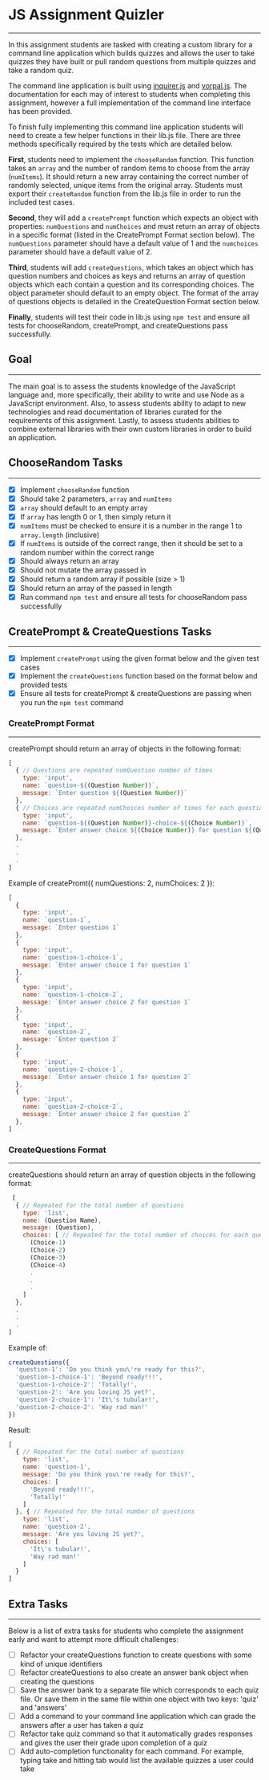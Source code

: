 # JS Assignment Quizler
---
In this assignment students are tasked with creating a custom library for a command line application
which builds quizzes and allows the user to take quizzes they have built or pull
random questions from multiple quizzes and take a random quiz.

The command line application is built using [inquirer.js](https://github.com/SBoudrias/Inquirer.js/)
and [vorpal.js](https://github.com/dthree/vorpal/wiki). The documentation for each may of interest to students when
completing this assignment, however a full implementation of the command line
interface has been provided.

To finish fully implementing this command line application students will need to create a few helper functions in their lib.js file. There are three methods specifically required by the tests which are detailed below.

**First**, students need to implement the ```chooseRandom``` function. This function takes an ```array``` and the number of random items to choose from the array (```numItems```). It should return a new array containing the correct number of randomly selected, unique items from the original array. Students must export their ```createRandom``` function from the lib.js file in order to run the included test cases.

**Second**, they will add a ```createPrompt``` function which expects an object with properties: ```numQuestions``` and ```numChoices``` and must return an array of objects in a specific format (listed in the CreatePrompt Format section below). The ```numQuestions``` parameter should have a default value of 1 and the ```numchoices``` parameter should have a default value of 2.

**Third**, students will add ```createQuestions```, which takes an object which has question numbers and choices as keys and returns an array of question objects which each contain a question and its corresponding choices. The object parameter should default to an empty object. The format of the array of questions objects is detailed in the CreateQuestion Format section below.

**Finally**, students will test their code in lib.js using ```npm test``` and ensure all tests for chooseRandom, createPrompt, and createQuestions pass successfully.

## Goal
---
The main goal is to assess the students knowledge of the JavaScript language and,
more specifically, their ability to write and use Node as a JavaScript environment.
Also, to assess students ability to adapt to new technologies and read documentation
of libraries curated for the requirements of this assignment. Lastly, to assess students 
abilities to combine external libraries with their own custom libraries in order to 
build an application.

## ChooseRandom Tasks
---
- [x] Implement ```chooseRandom``` function
- [x] Should take 2 parameters, ```array``` and ```numItems```
- [x] ```array``` should default to an empty array
- [x] If ```array``` has length 0 or 1, then simply return it
- [x] ```numItems``` must be checked to ensure it is a number in the range 1 to ```array.length``` (inclusive)
- [x] If ```numItems``` is outside of the correct range, then it should be set to a random number within the correct range
- [x] Should always return an array
- [x] Should not mutate the array passed in
- [x] Should return a random array if possible (size > 1)
- [x] Should return an array of the passed in length
- [x] Run command ```npm test``` and ensure all tests for chooseRandom pass successfully

## CreatePrompt & CreateQuestions Tasks
---
- [x] Implement ```createPrompt``` using the given format below and the given test cases
- [x] Implement the ```createQuestions``` function based on the format below and provided tests
- [x] Ensure all tests for createPrompt & createQuestions are passing when you run the ```npm test``` command

### CreatePrompt Format

---

createPrompt should return an array of objects in the following format:

``` javascript
[
  { // Questions are repeated numQuestion number of times
    type: 'input',
    name: `question-${(Question Number)}`,
    message: `Enter question ${(Question Number)}`
  },
  { // Choices are repeated numChoices number of times for each question
    type: 'input',
    name: `question-${(Question Number)}-choice-${(Choice Number)}`,
    message: `Enter answer choice ${(Choice Number)} for question ${(Question Number)}`
  },
  .
  .
  .
]
```

Example of createPromt({ numQuestions: 2, numChoices: 2 }):

``` javascript
[
  {
    type: 'input',
    name: `question-1`,
    message: `Enter question 1`
  },
  {
    type: 'input',
    name: `question-1-choice-1`,
    message: `Enter answer choice 1 for question 1`
  },
  {
    type: 'input',
    name: `question-1-choice-2`,
    message: `Enter answer choice 2 for question 1`
  },
  {
    type: 'input',
    name: `question-2`,
    message: `Enter question 2`
  },
  {
    type: 'input',
    name: `question-2-choice-1`,
    message: `Enter answer choice 1 for question 2`
  },
  {
    type: 'input',
    name: `question-2-choice-2`,
    message: `Enter answer choice 2 for question 2`
  },
]
```

### CreateQuestions Format

---

createQuestions should return an array of question objects in the following format:

``` javascript
 [
  { // Repeated for the total number of questions
    type: 'list',
    name: (Question Name),
    message: (Question),
    choices: [ // Repeated for the total number of choices for each question
      (Choice-1)
      (Choice-2)
      (Choice-3)
      (Choice-4)
      .
      .
      .
    ]
  },
  .
  .
  .
]
```

Example of:

``` javascript
createQuestions({
  'question-1': 'Do you think you\'re ready for this?',
  'question-1-choice-1': 'Beyond ready!!!',
  'question-1-choice-2': 'Totally!',
  'question-2': 'Are you loving JS yet?',
  'question-2-choice-1': 'It\'s tubular!',
  'question-2-choice-2': 'Way rad man!'
})
```

Result:

``` javascript
[
  { // Repeated for the total number of questions
    type: 'list',
    name: 'question-1',
    message: 'Do you think you\'re ready for this?',
    choices: [
      'Beyond ready!!!',
      'Totally!'
    ]
  }, { // Repeated for the total number of questions
    type: 'list',
    name: 'question-2',
    message: 'Are you loving JS yet?',
    choices: [
      'It\'s tubular!',
      'Way rad man!'
    ]
  }
]
```


## Extra Tasks
---
Below is a list of extra tasks for students who complete the assignment early and want to attempt more difficult challenges:

- [ ] Refactor your createQuestions function to create questions with some kind of unique identifiers
- [ ] Refactor createQuestions to also create an answer bank object when creating the questions
- [ ] Save the answer bank to a separate file which corresponds to each quiz file. Or save them in the same file within one object with two keys: 'quiz' and 'answers'
- [ ] Add a command to your command line application which can grade the answers after a user has taken a quiz
- [ ] Refactor take quiz command so that it automatically grades responses and gives the user their grade upon completion of a quiz
- [ ] Add auto-completion functionality for each command. For example, typing take and hitting tab would list the available quizzes a user could take
